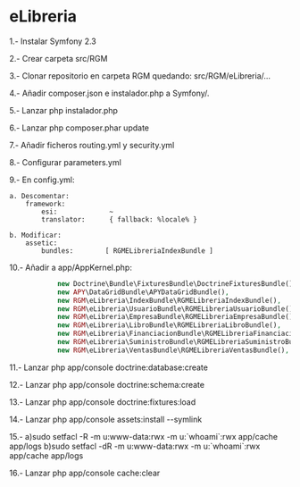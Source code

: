eLibreria
=========

1.- Instalar Symfony 2.3

2.- Crear carpeta src/RGM

3.- Clonar repositorio en carpeta RGM quedando: src/RGM/eLibreria/...

4.- Añadir composer.json e instalador.php a Symfony/.

5.- Lanzar php instalador.php

6.- Lanzar php composer.phar update

7.- Añadir ficheros routing.yml y security.yml

8.- Configurar parameters.yml

9.- En config.yml:

    a. Descomentar:
        framework:
            esi:             ~
            translator:      { fallback: %locale% }
        
    b. Modificar:
        assetic:
            bundles:        [ RGMELibreriaIndexBundle ]
            
10.- Añadir a app/AppKernel.php:

```php
            new Doctrine\Bundle\FixturesBundle\DoctrineFixturesBundle(),
            new APY\DataGridBundle\APYDataGridBundle(),
            new RGM\eLibreria\IndexBundle\RGMELibreriaIndexBundle(),
            new RGM\eLibreria\UsuarioBundle\RGMELibreriaUsuarioBundle(),
            new RGM\eLibreria\EmpresaBundle\RGMELibreriaEmpresaBundle(),
            new RGM\eLibreria\LibroBundle\RGMELibreriaLibroBundle(),
            new RGM\eLibreria\FinanciacionBundle\RGMELibreriaFinanciacionBundle(),
            new RGM\eLibreria\SuministroBundle\RGMELibreriaSuministroBundle(),
            new RGM\eLibreria\VentasBundle\RGMELibreriaVentasBundle(),
```
        
11.- Lanzar php app/console doctrine:database:create

12.- Lanzar php app/console doctrine:schema:create

13.- Lanzar php app/console doctrine:fixtures:load

14.- Lanzar php app/console assets:install --symlink

15.-
     a)sudo setfacl -R -m u:www-data:rwx -m u:\`whoami\`:rwx app/cache app/logs
     b)sudo setfacl -dR -m u:www-data:rwx -m u:\`whoami\`:rwx app/cache app/logs

16.- Lanzar php app/console cache:clear
